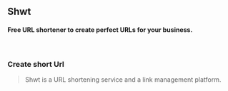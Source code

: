 ## Shwt
#### Free URL shortener to create perfect URLs for your business.
<br>

### Create short Url 
> Shwt is a URL shortening service and a link management platform.
